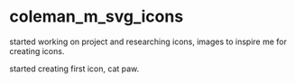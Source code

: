 # coleman_m_svg_icons

started working on project and researching icons, images to inspire me for creating icons.

started creating first icon, cat paw.
